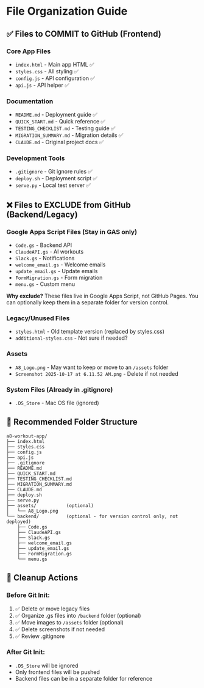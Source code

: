 # File Organization Guide

## ✅ Files to COMMIT to GitHub (Frontend)

### Core App Files
- `index.html` - Main app HTML ✅
- `styles.css` - All styling ✅
- `config.js` - API configuration ✅
- `api.js` - API helper ✅

### Documentation
- `README.md` - Deployment guide ✅
- `QUICK_START.md` - Quick reference ✅
- `TESTING_CHECKLIST.md` - Testing guide ✅
- `MIGRATION_SUMMARY.md` - Migration details ✅
- `CLAUDE.md` - Original project docs ✅

### Development Tools
- `.gitignore` - Git ignore rules ✅
- `deploy.sh` - Deployment script ✅
- `serve.py` - Local test server ✅

## ❌ Files to EXCLUDE from GitHub (Backend/Legacy)

### Google Apps Script Files (Stay in GAS only)
- `Code.gs` - Backend API
- `ClaudeAPI.gs` - AI workouts
- `Slack.gs` - Notifications
- `welcome_email.gs` - Welcome emails
- `update_email.gs` - Update emails
- `FormMigration.gs` - Form migration
- `menu.gs` - Custom menu

**Why exclude?** These files live in Google Apps Script, not GitHub Pages. You can optionally keep them in a separate folder for version control.

### Legacy/Unused Files
- `styles.html` - Old template version (replaced by styles.css)
- `additional-styles.css` - Not sure if needed?

### Assets
- `A8_Logo.png` - May want to keep or move to an `/assets` folder
- `Screenshot 2025-10-17 at 6.11.52 AM.png` - Delete if not needed

### System Files (Already in .gitignore)
- `.DS_Store` - Mac OS file (ignored)

## 📂 Recommended Folder Structure

```
a8-workout-app/
├── index.html
├── styles.css
├── config.js
├── api.js
├── .gitignore
├── README.md
├── QUICK_START.md
├── TESTING_CHECKLIST.md
├── MIGRATION_SUMMARY.md
├── CLAUDE.md
├── deploy.sh
├── serve.py
├── assets/           (optional)
│   └── A8_Logo.png
└── backend/          (optional - for version control only, not deployed)
    ├── Code.gs
    ├── ClaudeAPI.gs
    ├── Slack.gs
    ├── welcome_email.gs
    ├── update_email.gs
    ├── FormMigration.gs
    └── menu.gs
```

## 🔧 Cleanup Actions

### Before Git Init:
1. ✅ Delete or move legacy files
2. ✅ Organize .gs files into `/backend` folder (optional)
3. ✅ Move images to `/assets` folder (optional)
4. ✅ Delete screenshots if not needed
5. ✅ Review .gitignore

### After Git Init:
- `.DS_Store` will be ignored
- Only frontend files will be pushed
- Backend files can be in a separate folder for reference
